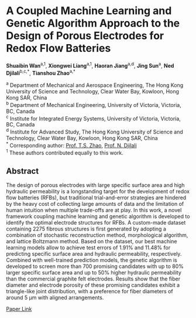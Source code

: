 # A Coupled Machine Learning and Genetic Algorithm Approach to the Design of Porous Electrodes for Redox Flow Batteries
**Shuaibin Wan**<sup>a,1</sup>, **Xiongwei Liang**<sup>a,1</sup>, **Haoran Jiang**<sup>a,d</sup>, **Jing Sun**<sup>a</sup>, **Ned Djilali**<sup>b,c,\*</sup>, **Tianshou Zhao**<sup>a,\*</sup> <br/>

<sup>a</sup> Department of Mechanical and Aerospace Engineering, The Hong Kong University of Science and Technology, Clear Water Bay, Kowloon, Hong Kong SAR, China <br/>
<sup>b</sup> Department of Mechanical Engineering, University of Victoria, Victoria, BC, Canada <br/>
<sup>c</sup> Institute for Integrated Energy Systems, University of Victoria, Victoria, BC, Canada <br/>
<sup>d</sup> Institute for Advanced Study, The Hong Kong University of Science and Technology, Clear Water Bay, Kowloon, Hong Kong SAR, China <br/>
<sup>\*</sup> Corresponding author: [Prof. T.S. Zhao](https://scholar.google.com/citations?user=0mUWHUQAAAAJ&hl=en), [Prof. N. Djilali](https://scholar.google.ca/citations?user=TcpC3GgAAAAJ&hl=en) <br/>
<sup>1</sup> These authors contributed equally to this work. <br/>

## Abstract
The design of porous electrodes with large specific surface area and high hydraulic permeability is a longstanding target for the development of redox flow batteries (RFBs), but traditional trial-and-error strategies are hindered by the heavy cost of collecting large amounts of data and the limitation of human intuition when multiple trade-offs are at play. In this work, a novel framework coupling machine learning and genetic algorithm is developed to identify the optimal electrode structures for RFBs. A custom-made dataset containing 2275 fibrous structures is first generated by adopting a combination of stochastic reconstruction method, morphological algorithm, and lattice Boltzmann method. Based on the dataset, our best machine learning models allow to achieve test errors of 1.91% and 11.48% for predicting specific surface area and hydraulic permeability, respectively. Combined with well-trained prediction models, the genetic algorithm is developed to screen more than 700 promising candidates with up to 80% larger specific surface area and up to 50% higher hydraulic permeability than the commercial graphite felt electrodes. Results show that the fiber diameter and electrode porosity of these promising candidates exhibit a triangle-like joint distribution, with a preference for fiber diameters of around 5 μm with aligned arrangements.

[Paper Link](https://www.sciencedirect.com/science/article/abs/pii/S0306261921006073)
